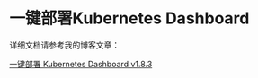 # 一键部署Kubernetes Dashboard



详细文档请参考我的博客文章：

[一键部署 Kubernetes Dashboard v1.8.3](https://blog.csdn.net/nklinsirui/article/details/80806131)

